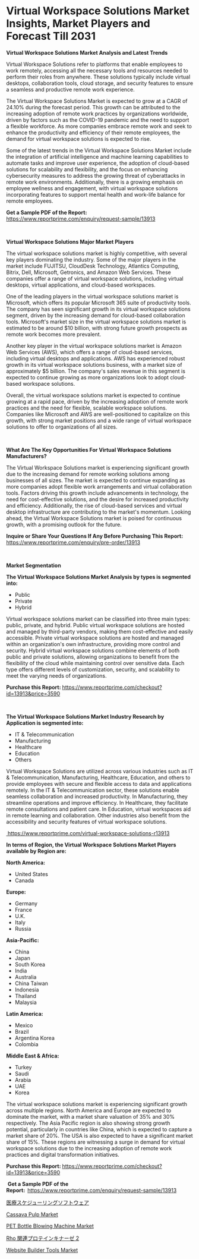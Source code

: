 <p><h1>Virtual Workspace Solutions Market Insights, Market Players and Forecast Till 2031</h1></p><p><strong>Virtual Workspace Solutions Market Analysis and Latest Trends</strong></p>
<p><p>Virtual Workspace Solutions refer to platforms that enable employees to work remotely, accessing all the necessary tools and resources needed to perform their roles from anywhere. These solutions typically include virtual desktops, collaboration tools, cloud storage, and security features to ensure a seamless and productive remote work experience.</p><p>The Virtual Workspace Solutions Market is expected to grow at a CAGR of 24.10% during the forecast period. This growth can be attributed to the increasing adoption of remote work practices by organizations worldwide, driven by factors such as the COVID-19 pandemic and the need to support a flexible workforce. As more companies embrace remote work and seek to enhance the productivity and efficiency of their remote employees, the demand for virtual workspace solutions is expected to rise.</p><p>Some of the latest trends in the Virtual Workspace Solutions Market include the integration of artificial intelligence and machine learning capabilities to automate tasks and improve user experience, the adoption of cloud-based solutions for scalability and flexibility, and the focus on enhancing cybersecurity measures to address the growing threat of cyberattacks in remote work environments. Additionally, there is a growing emphasis on employee wellness and engagement, with virtual workspace solutions incorporating features to support mental health and work-life balance for remote employees.</p></p>
<p><strong>Get a Sample PDF of the Report:&nbsp;</strong> <a href="https://www.reportprime.com/enquiry/request-sample/13913">https://www.reportprime.com/enquiry/request-sample/13913</a></p>
<p>&nbsp;</p>
<p><strong>Virtual Workspace Solutions Major Market Players</strong></p>
<p><p>The virtual workspace solutions market is highly competitive, with several key players dominating the industry. Some of the major players in the market include FUJITSU, CloudDesk Technology, Atlantics Computing, Bitrix, Dell, Microsoft, Getronics, and Amazon Web Services. These companies offer a range of virtual workspace solutions, including virtual desktops, virtual applications, and cloud-based workspaces.</p><p>One of the leading players in the virtual workspace solutions market is Microsoft, which offers its popular Microsoft 365 suite of productivity tools. The company has seen significant growth in its virtual workspace solutions segment, driven by the increasing demand for cloud-based collaboration tools. Microsoft's market size in the virtual workspace solutions market is estimated to be around $10 billion, with strong future growth prospects as remote work becomes more prevalent.</p><p>Another key player in the virtual workspace solutions market is Amazon Web Services (AWS), which offers a range of cloud-based services, including virtual desktops and applications. AWS has experienced robust growth in its virtual workspace solutions business, with a market size of approximately $5 billion. The company's sales revenue in this segment is expected to continue growing as more organizations look to adopt cloud-based workspace solutions.</p><p>Overall, the virtual workspace solutions market is expected to continue growing at a rapid pace, driven by the increasing adoption of remote work practices and the need for flexible, scalable workspace solutions. Companies like Microsoft and AWS are well-positioned to capitalize on this growth, with strong market positions and a wide range of virtual workspace solutions to offer to organizations of all sizes.</p></p>
<p>&nbsp;</p>
<p><strong>What Are The Key Opportunities For Virtual Workspace Solutions Manufacturers?</strong></p>
<p><p>The Virtual Workspace Solutions market is experiencing significant growth due to the increasing demand for remote working solutions among businesses of all sizes. The market is expected to continue expanding as more companies adopt flexible work arrangements and virtual collaboration tools. Factors driving this growth include advancements in technology, the need for cost-effective solutions, and the desire for increased productivity and efficiency. Additionally, the rise of cloud-based services and virtual desktop infrastructure are contributing to the market's momentum. Looking ahead, the Virtual Workspace Solutions market is poised for continuous growth, with a promising outlook for the future.</p></p>
<p><strong>Inquire or Share Your Questions If Any Before Purchasing This Report:</strong> <a href="https://www.reportprime.com/enquiry/pre-order/13913">https://www.reportprime.com/enquiry/pre-order/13913</a></p>
<p>&nbsp;</p>
<p><strong>Market Segmentation</strong></p>
<p><strong>The Virtual Workspace Solutions Market Analysis by types is segmented into:</strong></p>
<p><ul><li>Public</li><li>Private</li><li>Hybrid</li></ul></p>
<p><p>Virtual workspace solutions market can be classified into three main types: public, private, and hybrid. Public virtual workspace solutions are hosted and managed by third-party vendors, making them cost-effective and easily accessible. Private virtual workspace solutions are hosted and managed within an organization's own infrastructure, providing more control and security. Hybrid virtual workspace solutions combine elements of both public and private solutions, allowing organizations to benefit from the flexibility of the cloud while maintaining control over sensitive data. Each type offers different levels of customization, security, and scalability to meet the varying needs of organizations.</p></p>
<p><strong>Purchase this Report:&nbsp;</strong><a href="https://www.reportprime.com/checkout?id=13913&price=3590">https://www.reportprime.com/checkout?id=13913&price=3590</a></p>
<p>&nbsp;</p>
<p><strong>The Virtual Workspace Solutions Market Industry Research by Application is segmented into:</strong></p>
<p><ul><li>IT & Telecommunication</li><li>Manufacturing</li><li>Healthcare</li><li>Education</li><li>Others</li></ul></p>
<p><p>Virtual Workspace Solutions are utilized across various industries such as IT & Telecommunication, Manufacturing, Healthcare, Education, and others to provide employees with secure and flexible access to data and applications remotely. In the IT & Telecommunication sector, these solutions enable seamless collaboration and increased productivity. In Manufacturing, they streamline operations and improve efficiency. In Healthcare, they facilitate remote consultations and patient care. In Education, virtual workspaces aid in remote learning and collaboration. Other industries also benefit from the accessibility and security features of virtual workspace solutions.</p></p>
<p><a href="https://www.reportprime.com/virtual-workspace-solutions-r13913">&nbsp;https://www.reportprime.com/virtual-workspace-solutions-r13913</a></p>
<p><strong>In terms of Region, the Virtual Workspace Solutions Market Players available by Region are:</strong></p>
<p>
    <p> <strong> North America: </strong>
        <ul>
            <li>United States</li>
            <li>Canada</li>
        </ul>
        </p> 
    <p> <strong> Europe: </strong>
        <ul>
            <li>Germany</li>
            <li>France</li>
            <li>U.K.</li>
            <li>Italy</li>
            <li>Russia</li>
        </ul>
        </p> 
    <p> <strong> Asia-Pacific: </strong>
        <ul>
            <li>China</li>
            <li>Japan</li>
            <li>South Korea</li>
            <li>India</li>
            <li>Australia</li>
            <li>China Taiwan</li>
            <li>Indonesia</li>
            <li>Thailand</li>
            <li>Malaysia</li>
        </ul>
        </p> 
    <p> <strong> Latin America: </strong>
        <ul>
            <li>Mexico</li>
            <li>Brazil</li>
            <li>Argentina Korea</li>
            <li>Colombia</li>
        </ul>
        </p> 
    <p> <strong> Middle East & Africa: </strong>
        <ul>
            <li>Turkey</li>
            <li>Saudi</li>
            <li>Arabia</li>
            <li>UAE</li>
            <li>Korea</li>
        </ul>
    </p>
    </p>
<p><p>The virtual workspace solutions market is experiencing significant growth across multiple regions. North America and Europe are expected to dominate the market, with a market share valuation of 35% and 30% respectively. The Asia Pacific region is also showing strong growth potential, particularly in countries like China, which is expected to capture a market share of 20%. The USA is also expected to have a significant market share of 15%. These regions are witnessing a surge in demand for virtual workspace solutions due to the increasing adoption of remote work practices and digital transformation initiatives.</p></p>
<p><strong>Purchase this Report: </strong><a href="https://www.reportprime.com/checkout?id=13913&price=3590">https://www.reportprime.com/checkout?id=13913&price=3590</a></p>
<p>&nbsp;<strong>Get a Sample PDF of the Report:&nbsp;&nbsp;</strong><a href="https://www.reportprime.com/enquiry/request-sample/13913">https://www.reportprime.com/enquiry/request-sample/13913</a></p>
<p><strong></strong></p>
<p><p><a href="https://github.com/qwpelcjko9242629/Market-Research-Report-List-1/blob/main/799863124883.md">医療スケジューリングソフトウェア</a></p><p><a href="https://issuu.com/reportprime-2/docs/cassava-pulp-market-size-2030.pptx">Cassava Pulp Market</a></p><p><a href="https://issuu.com/reportprime-2/docs/pet-bottle-blowing-machine-market-size-2030.pptx">PET Bottle Blowing Machine Market</a></p><p><a href="https://github.com/gfggqjbfys368009/Market-Research-Report-List-1/blob/main/528472524884.md">Rho 関連プロテインキナーゼ 2</a></p><p><a href="https://github.com/brentleyjimmiealvaradoz4l1rea/Market-Research-Report-List-2/blob/main/website-builder-tools-market.md">Website Builder Tools Market</a></p></p>